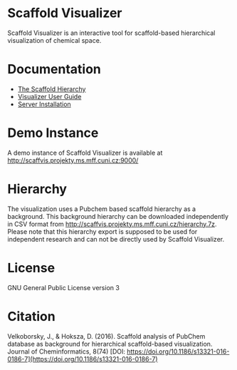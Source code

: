 # Scaffold Visualizer

Scaffold Visualizer is an interactive tool for scaffold-based hierarchical visualization of chemical space.

# Documentation

- [The Scaffold Hierarchy](./doc/the-scaffold-hierarchy.md)
- [Visualizer User Guide](./doc/visualizer-user-guide.md)
- [Server Installation](./doc/server-installation.md)

# Demo Instance

A demo instance of Scaffold Visualizer is available at http://scaffvis.projekty.ms.mff.cuni.cz:9000/

# Hierarchy

The visualization uses a Pubchem based scaffold hierarchy as a background. This background hierarchy can be downloaded independently in CSV format from http://scaffvis.projekty.ms.mff.cuni.cz/hierarchy.7z. Please note that this hierarchy export is supposed to be used for independent research and can not be directly used by Scaffold Visualizer.

# License

GNU General Public License version 3

# Citation

Velkoborsky, J., & Hoksza, D. (2016). Scaffold analysis of PubChem database as background for hierarchical scaffold-based visualization. Journal of Cheminformatics, 8(74) [DOI: https://doi.org/10.1186/s13321-016-0186-7](https://doi.org/10.1186/s13321-016-0186-7)
